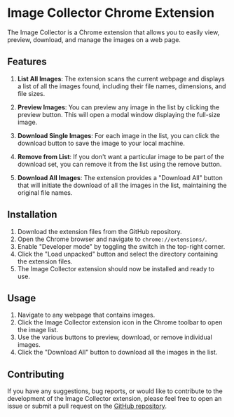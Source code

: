 # Image Collector Chrome Extension

The Image Collector is a Chrome extension that allows you to easily view, preview, download, and manage the images on a web page.

## Features

1. **List All Images**: The extension scans the current webpage and displays a list of all the images found, including their file names, dimensions, and file sizes.

2. **Preview Images**: You can preview any image in the list by clicking the preview button. This will open a modal window displaying the full-size image.

3. **Download Single Images**: For each image in the list, you can click the download button to save the image to your local machine.

4. **Remove from List**: If you don't want a particular image to be part of the download set, you can remove it from the list using the remove button.

5. **Download All Images**: The extension provides a "Download All" button that will initiate the download of all the images in the list, maintaining the original file names.

## Installation

1. Download the extension files from the GitHub repository.
2. Open the Chrome browser and navigate to `chrome://extensions/`.
3. Enable "Developer mode" by toggling the switch in the top-right corner.
4. Click the "Load unpacked" button and select the directory containing the extension files.
5. The Image Collector extension should now be installed and ready to use.

## Usage

1. Navigate to any webpage that contains images.
2. Click the Image Collector extension icon in the Chrome toolbar to open the image list.
3. Use the various buttons to preview, download, or remove individual images.
4. Click the "Download All" button to download all the images in the list.

## Contributing

If you have any suggestions, bug reports, or would like to contribute to the development of the Image Collector extension, please feel free to open an issue or submit a pull request on the [GitHub repository](https://github.com/matteokoi/getAllImages/).
